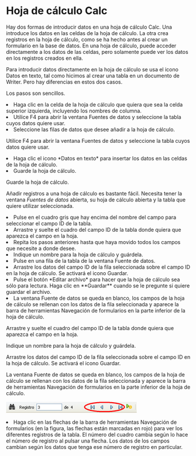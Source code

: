 
# Hoja de cálculo Calc

Hay dos formas de introducir datos en una hoja de cálculo Calc. Una introduce los datos en las celdas de la hoja de cálculo. La otra crea registros en la hoja de cálculo, como se ha hecho antes al crear un formulario en la base de datos. En una hoja de cálculo, puede acceder directamente a los datos de las celdas, pero solamente puede ver los datos en los registros creados en ella.

Para introducir datos directamente en la hoja de cálculo se usa el icono Datos en texto, tal como hicimos al crear una tabla en un documento de Writer. Pero hay diferencias en estos dos casos.

Los pasos son sencillos.

<li value="1">
Haga clic en la celda de la hoja de cálculo que quiera que sea la celda superior izquierda, incluyendo los nombres de columna.
</li>
<li>
Utilice F4 para abrir la ventana Fuentes de datos y seleccione la tabla cuyos datos quiere usar.
</li>
<li>
Seleccione las filas de datos que desee añadir a la hoja de cálculo.
</li>

Utilice F4 para abrir la ventana Fuentes de datos y seleccione la tabla cuyos datos quiere usar.

<li>
Haga clic el icono *Datos en texto* para insertar los datos en las celdas de la hoja de cálculo.
</li>
<li>
Guarde la hoja de cálculo.
</li>

Guarde la hoja de cálculo.

Añadir registros a una hoja de cálculo es bastante fácil. Necesita tener la ventana *Fuentes de datos* abierta, su hoja de cálculo abierta y la tabla que quiere utilizar seleccionada.

<li value="1">
Pulse en el cuadro gris que hay encima del nombre del campo para seleccionar el campo ID de la tabla.
</li>
<li>
Arrastre y suelte el cuadro del campo ID de la tabla donde quiera que aparezca el campo en la hoja.
</li>
<li>
Repita los pasos anteriores hasta que haya movido todos los campos que necesite a donde desee.
</li>
<li>
Indique un nombre para la hoja de cálculo y guárdela.
</li>
<li>
Pulse en una fila de la tabla de la ventana Fuente de datos.
</li>
<li>
Arrastre los datos del campo ID de la fila seleccionada sobre el campo ID en la hoja de cálculo. Se activará el icono Guardar.
</li>
<li>
Pulse el botón *Editar archivo* para hacer que la hoja de cálculo sea sólo para lectura. Haga clic en **Guardar** cuando se le pregunte si quiere guardar el archivo.
</li>
<li>
La ventana Fuente de datos se queda en blanco, los campos de la hoja de cálculo se rellenan con los datos de la fila seleccionada y aparece la barra de herramientas Navegación de formularios en la parte inferior de la hoja de cálculo.
</li>

Arrastre y suelte el cuadro del campo ID de la tabla donde quiera que aparezca el campo en la hoja.

Indique un nombre para la hoja de cálculo y guárdela.

Arrastre los datos del campo ID de la fila seleccionada sobre el campo ID en la hoja de cálculo. Se activará el icono Guardar.

La ventana Fuente de datos se queda en blanco, los campos de la hoja de cálculo se rellenan con los datos de la fila seleccionada y aparece la barra de herramientas Navegación de formularios en la parte inferior de la hoja de cálculo.

![](img/fig41.png)
<li>
Haga clic en las flechas de la barra de herramientas Navegación de formularios (en la figura, las flechas están marcadas en rojo) para ver los diferentes registros de la tabla. El número del cuadro cambia según lo hace el número de registro al pulsar una flecha. Los datos de los campos cambian según los datos que tenga ese número de registro en particular.
</li>

